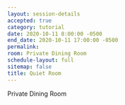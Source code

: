 ```yaml
---
layout: session-details
accepted: true
category: tutorial
date: 2020-10-11 8:00:00 -0500
end_date: 2020-10-11 17:00:00 -0500
permalink:
room: Private Dining Room
schedule-layout: full
sitemap: false
title: Quiet Room
---
```

Private Dining Room
